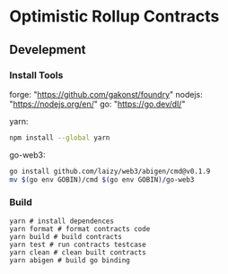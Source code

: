 # Optimistic Rollup Contracts

## Develepment

### Install Tools

forge: "https://github.com/gakonst/foundry"
nodejs: "https://nodejs.org/en/"
go: "https://go.dev/dl/"

yarn:
```bash
npm install --global yarn
```

go-web3:
```bash
go install github.com/laizy/web3/abigen/cmd@v0.1.9
mv $(go env GOBIN)/cmd $(go env GOBIN)/go-web3
```

### Build

```shell
yarn # install dependences 
yarn format # format contracts code
yarn build # build contracts
yarn test # run contracts testcase
yarn clean # clean built contracts
yarn abigen # build go binding
```

